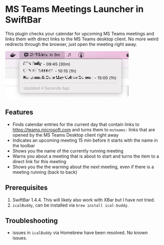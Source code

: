 # MS Teams Meetings Launcher in SwiftBar

This plugin checks your calendar for upcoming MS Teams meetings and links them with direct links to the MS Teams desktop client. No more weird redirects through the browser, just open the meeting right away.

![Screenshot](screenshot.png "A screenshot of the plug-in")

## Features

* Finds calendar entries for the current day that contain links to https://teams.microsoft.com and turns them to `msteams:` links that are opened by the MS Teams Desktop client right away
* Indicates an upcoming meeting 15 min before it starts with the name in the toolbar
* Shows you the name of the currently running meeting
* Warns you about a meeting that is about to start and turns the item to a direct link for this meeting
* Shows you the the warning about the next meeting, even if there is a meeting running (back to back)

## Prerequisites

1. SwiftBar 1.4.4. This will likely also work with XBar but I have not tried.
2. `icalBuddy`, can be installed via `brew install ical-buddy`.

## Troubleshooting

* issues in `icalBuddy` via Homebrew have been resolved. No known issues.
